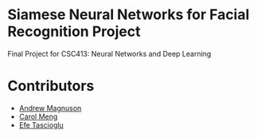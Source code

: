 # Siamese Neural Networks for Facial Recognition Project
Final Project for CSC413: Neural Networks and Deep Learning

# Contributors
- [Andrew Magnuson](https://github.com/ajwm8103)
- [Carol Meng](https://github.com/Caspian-9)
- [Efe Tascioglu](https://github.com/efetascioglu)
